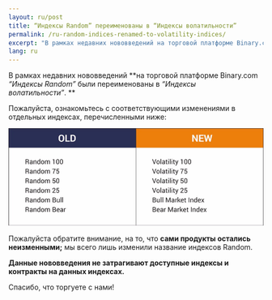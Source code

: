 ```yaml
---
layout: ru/post
title: “Индексы Random” переименованы в “Индексы волатильности”
permalink: /ru-random-indices-renamed-to-volatility-indices/
excerpt: "В рамках недавних нововведений на торговой платформе Binary.com Индексы Random были переименованы в Индексы волатильности..."
lang: ru
---
```


В рамках недавних нововведений **на торговой платформе Binary.com *“Индексы Random”* были переименованы в *“Индексы волатильности”*. **

Пожалуйста, ознакомьтесь с соответствующими изменениями в отдельных индексах, перечисленными ниже: 

![](/images/blogpostpic-11.png)

Пожалуйста обратите внимание, на то, что **сами продукты остались неизменными;** мы всего лишь изменили название индексов Random. 

**Данные нововведения не затрагивают доступные индексы и контракты на данных индексах.**

Спасибо, что торгуете с нами!